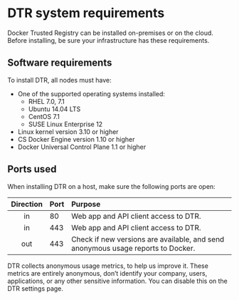 <!--[metadata]>
+++
title = "System requirements"
description = "Learn about the system requirements for installing Docker Trusted Registry."
keywords = ["docker, DTR, architecture, requirements"]
[menu.main]
parent="workw_dtr_install"
identifier="dtr_system_requirements"
weight=0
+++
<![end-metadata]-->


# DTR system requirements

Docker Trusted Registry can be installed on-premises or on the cloud.
Before installing, be sure your infrastructure has these requirements.

## Software requirements

To install DTR, all nodes must have:

<!-- TODO check these
* x.x GB of RAM
* x.x GB of available disk space
-->

* One of the supported operating systems installed:
  * RHEL 7.0, 7.1
  * Ubuntu 14.04 LTS
  * CentOS 7.1
  * SUSE Linux Enterprise 12
* Linux kernel version 3.10 or higher
* CS Docker Engine version 1.10 or higher
* Docker Universal Control Plane 1.1 or higher


## Ports used

When installing DTR on a host, make sure the following ports are open:

| Direction | Port | Purpose                                                                          |
|:---------:|:-----|:---------------------------------------------------------------------------------|
|    in     | 80   | Web app and API client access to DTR.                                            |
|    in     | 443  | Web app and API client access to DTR.                                            |
|    out    | 443  | Check if new versions are available, and send anonymous usage reports to Docker. |

DTR collects anonymous usage metrics, to help us improve it. These metrics
are entirely anonymous, don’t identify your company, users, applications,
or any other sensitive information. You can disable this on the DTR settings
page.
